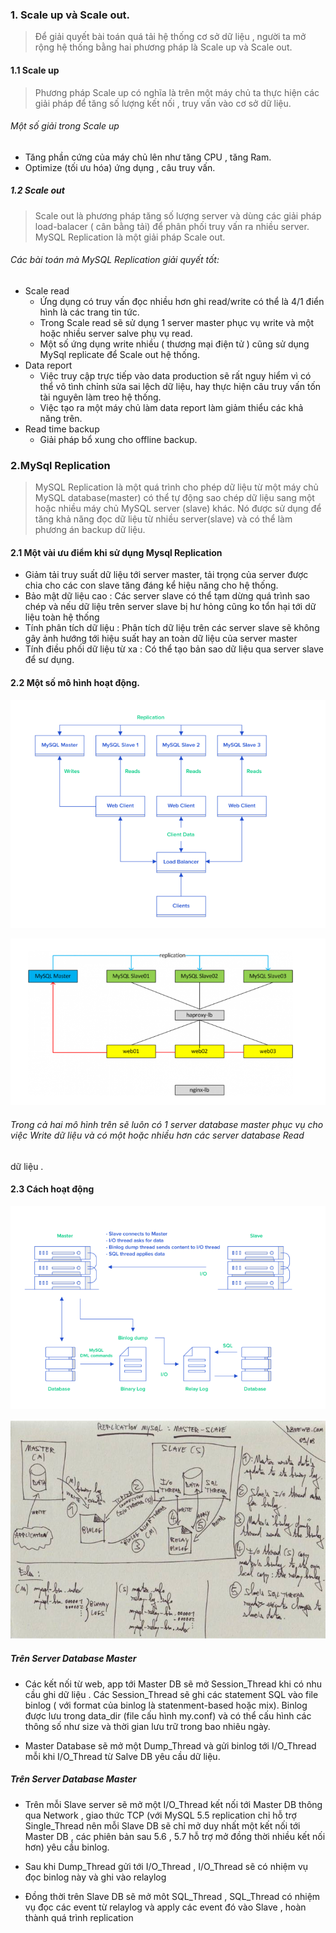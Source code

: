 ### 1. Scale up và Scale out.
> Để giải quyết bài toán quá tải hệ thống cơ sở dữ liệu , người ta mở rộng hệ thống bằng hai phương pháp là Scale up và Scale out.

#### 1.1 Scale up

> Phương pháp Scale up có nghĩa là trên một máy chủ ta thực hiện các giải pháp để tăng số lượng kết nối , truy vấn vào cơ sở dữ liệu.

###### Một số giải trong Scale up
- Tăng phần cứng của máy chủ lên như tăng CPU , tăng Ram.
- Optimize (tối ưu hóa) ứng dụng , câu truy vấn.

##### 1.2 Scale out

> Scale out là phương pháp tăng số lượng server và dùng các giải pháp load-balacer ( cân bằng tải) để phân phối truy vấn ra nhiều server.
MySQL Replication là một giải pháp Scale out.

###### Các bài toán mà MySQL Replication giải quyết tốt:
- Scale read 
	- Ứng dụng có truy vấn đọc nhiều hơn ghi read/write có thể là 4/1 điển hình là các trang tin tức. 
	- Trong Scale read sẽ sử dụng 1 server master phục vụ write và một hoặc nhiều server salve phụ vụ read.
	- Một số ứng dụng write nhiều ( thương mại điện tử ) cũng sử dụng MySql replicate để Scale out hệ thống. 
- Data report
	- Việc truy cập trực tiếp vào data production sẽ rất nguy hiểm vì có thể vô tình chỉnh sửa sai lệch dữ liệu, hay thực hiện câu truy vấn tốn tài nguyên làm treo hệ thống.
	- Việc tạo ra một máy chủ làm data report làm giảm thiểu các khả năng trên.
- Read time backup
	- Giải pháp bổ xung cho offline backup.
### 2.MySql Replication

> MySQL Replication là một quá trình cho phép dữ liệu từ một máy chủ MySQL database(master) có thể tự động sao chép dữ liệu sang một hoặc 
nhiều máy chủ MySQL server (slave) khác. Nó được sử dụng để tăng khả năng đọc dữ liệu từ nhiều server(slave) và có thể làm phương án backup 
dữ liệu.

#### 2.1 Một vài ưu điểm khi sử dụng Mysql Replication
- Giảm tải truy suất dữ liệu tới server master, tải trọng của server được chia cho các con slave tăng đáng kể hiệu năng cho hệ thống.
- Bảo mật dữ liệu cao : Các server slave có thể tạm dừng quá trình sao chép và nếu dữ liệu trên server slave bị hư hỏng cũng ko tổn hại tới dữ liệu toàn hệ thống
- Tính phân tích dữ liệu : Phân tích dữ liệu trên các server slave sẽ không gây ảnh hướng tới hiệu suất hay an toàn dữ liệu của server master
- Tính điều phối dữ liệu từ xa : Có thể tạo bản sao dữ liệu qua server slave để sư dụng.
 
#### 2.2 Một số mô hình hoạt động.

![](../images/21.png)

![](../images/23.png)

###### Trong cả hai mô hình trên sẽ luôn có 1 server database master phục vụ cho việc Write dữ liệu và có một hoặc nhiều hơn các server database Read
dữ liệu .  

#### 2.3 Cách hoạt động


![](../images/22.png)


![](../images/24.png)


##### Trên Server Database Master
- Các kết nối từ web, app tới Master DB sẽ mở Session_Thread khi có nhu cầu ghi dữ liệu . Các Session_Thread sẽ ghi các statement SQL vào file
binlog ( với format của binlog là statenment-based hoặc mix). Binlog được lưu trong data_dir (file cấu hình my.conf) và có thể cấu hình các thông số
như size và thời gian lưu trữ trong bao nhiêu ngày.

- Master Database sẽ mở một Dump_Thread và gửi binlog tới I/O_Thread mỗi khi I/O_Thread từ Salve DB yêu cầu dữ liệu.

##### Trên Server Database Master
- Trên mỗi Slave server sẽ mở một I/O_Thread kết nối tới  Master DB thông qua Network , giao thức TCP (với MySQL 5.5 replication chỉ hỗ trợ Single_Thread nên mỗi
Slave DB sẽ chỉ mở duy nhất một kết nối tới Master DB , các phiên bản sau 5.6  , 5.7 hỗ trợ mở đồng thời nhiều kết nối hơn) yêu cầu binlog.

- Sau khi Dump_Thread gửi tới I/O_Thread , I/O_Thread sẽ có nhiệm vụ đọc binlog này và ghi vào relaylog

- Đồng thời trên Slave DB sẽ mở môt SQL_Thread , SQL_Thread có nhiệm vụ đọc các event từ relaylog và apply các event đó vào Slave , hoàn thành quá trình replication  
